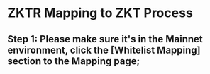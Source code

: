 # ZKTR Mapping to ZKT Process
## Step 1: Please make sure it's in the Mainnet environment, click the [Whitelist Mapping] section to the Mapping page;
